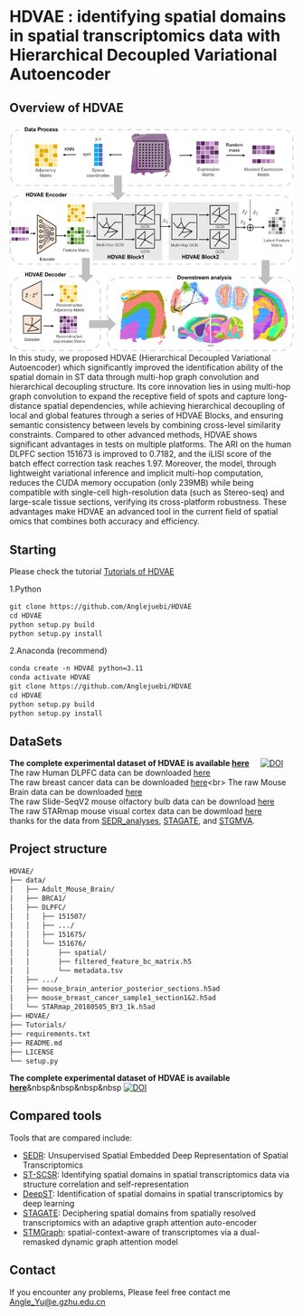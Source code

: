 # HDVAE : identifying spatial domains in spatial transcriptomics data with Hierarchical Decoupled Variational Autoencoder

## Overview of HDVAE
![img.png](img.png)
In this study, we proposed HDVAE (Hierarchical Decoupled Variational Autoencoder) which significantly improved the identification ability of the spatial domain in ST data through multi-hop graph convolution and hierarchical decoupling structure. Its core innovation lies in using multi-hop graph convolution to expand the receptive field of spots and capture long-distance spatial dependencies, while achieving hierarchical decoupling of local and global features through a series of HDVAE Blocks, and ensuring semantic consistency between levels by combining cross-level similarity constraints. Compared to other advanced methods, HDVAE shows significant advantages in tests on multiple platforms. The ARI on the human DLPFC section 151673 is improved to 0.7182, and the iLISI score of the batch effect correction task reaches 1.97. Moreover, the model, through lightweight variational inference and implicit multi-hop computation, reduces the CUDA memory occupation (only 239MB) while being compatible with single-cell high-resolution data (such as Stereo-seq) and large-scale tissue sections, verifying its cross-platform robustness. These advantages make HDVAE an advanced tool in the current field of spatial omics that combines both accuracy and efficiency.

## Starting
Please check the tutorial [Tutorials of HDVAE](https://hdvae-tutorials.readthedocs.io/en/latest/index.html)

1.Python

    git clone https://github.com/Anglejuebi/HDVAE
    cd HDVAE
    python setup.py build
    python setup.py install

2.Anaconda (recommend)

    conda create -n HDVAE python=3.11
    conda activate HDVAE
    git clone https://github.com/Anglejuebi/HDVAE
    cd HDVAE
    python setup.py build
    python setup.py install

## DataSets
**The complete experimental dataset of HDVAE is available [here](https://zenodo.org/records/15599070)** &nbsp; &nbsp;  [![DOI](https://zenodo.org/badge/DOI/10.5281/zenodo.15599070.svg)](https://doi.org/10.5281/zenodo.15599070)<br>
The raw Human DLPFC data can be downloaded [here](http://spatial.libd.org/spatialLIBD/)<br>
The raw breast cancer data can be downloaded [here](https://www.10xgenomics.com/datasets/human-breast-cancer-block-a-section-1-1-standard-1-1-0;)<br>
The raw Mouse Brain data can be downloaded [here](https://www.10xgenomics.com/datasets/mouse-kidney-section-coronal-1-standard-1-1-0) <br>
The raw Slide-SeqV2 mouse olfactory bulb data can be download [here](https://singlecell.broadinstitute.org/single_cell/study/SCP815/highly-sensitive-spatial-transcriptomics-at-near-cellular-resolution-with-slide-seqv2#study-summary)<br>
The raw STARmap mouse visual cortex data can be dowmload [here](https://www.dropbox.com/sh/f7ebheru1lbz91s/AADm6D54GSEFXB1feRy6OSASa/visual_1020/20180505_BY3_1kgenes?dl=0&subfolder_nav_tracking=1)<br>
thanks for the data from [SEDR_analyses](https://github.com/JinmiaoChenLab/SEDR_analyses), [STAGATE](https://drive.google.com/drive/folders/10lhz5VY7YfvHrtV40MwaqLmWz56U9eBP?usp=sharing), and [STGMVA](https://zenodo.org/records/8141084).<br>

## Project structure
    HDVAE/
    ├── data/
    │   ├── Adult_Mouse_Brain/
    │   ├── BRCA1/
    │   ├── DLPFC/
    │   │   ├── 151507/
    │   │   ├── .../
    │   │   ├── 151675/
    │   │   └── 151676/
    │   │       ├── spatial/
    │   │       ├── filtered_feature_bc_matrix.h5
    │   │       └── metadata.tsv
    │   ├── .../
    │   ├── mouse_brain_anterior_posterior_sections.h5ad
    │   ├── mouse_breast_cancer_sample1_section1&2.h5ad
    │   └── STARmap_20180505_BY3_1k.h5ad
    ├── HDVAE/
    ├── Tutorials/
    ├── requirements.txt
    ├── README.md
    ├── LICENSE
    └── setup.py
**The complete experimental dataset of HDVAE is available [here](https://zenodo.org/records/15599070)**&nbsp&nbsp&nbsp&nbsp
[![DOI](https://zenodo.org/badge/DOI/10.5281/zenodo.15599070.svg)](https://doi.org/10.5281/zenodo.15599070)


## Compared tools
Tools that are compared include:
- [SEDR](https://github.com/JinmiaoChenLab/SEDR): Unsupervised Spatial Embedded Deep Representation of Spatial Transcriptomics
- [ST-SCSR](https://github.com/xkmaxidian/ST-SCSR): Identifying spatial domains in spatial transcriptomics data via structure correlation and self-representation
- [DeepST](https://github.com/JiangBioLab/DeepST): Identification of spatial domains in spatial transcriptomics by deep learning
- [STAGATE](https://github.com/QIFEIDKN/STAGATE): Deciphering spatial domains from spatially resolved transcriptomics with an adaptive graph attention auto-encoder
- [STMGraph](https://github.com/binbin-coder/STMGraph): spatial-context-aware of transcriptomes via a dual-remasked dynamic graph attention model

## Contact
If you encounter any problems, Please feel free contact me <a href="Angle_Yu@e.gzhu.edu.cn" title="Email">Angle_Yu@e.gzhu.edu.cn</a><br>

